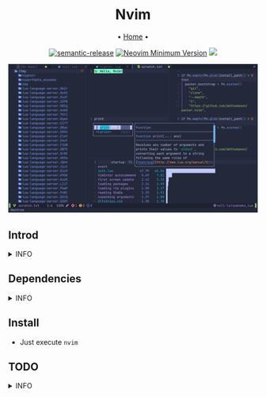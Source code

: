 <h1 align="center"> Nvim </h1>

<div align="center">
  <span> • </span>
	<a href="https://oeyoews.github.io/nvim">Home</a>
  <span> • </span>
</div>

<div align="center">

[![semantic-release](https://img.shields.io/badge/%20%20%F0%9F%93%A6%F0%9F%9A%80-SemanticRelease-e10079.svg?style=flat-square)](https://github.com/semantic-release/semantic-release) [![Neovim Minimum Version](https://img.shields.io/badge/Neovim-0.7.0-blueviolet.svg?style=flat-square&logo=Neovim&color=90E59A&logoColor=green)](https://github.com/neovim/neovim) <img src="https://img.shields.io/badge/License-AGPL--3.0-e10079.svg?style=flat-square&logo=GNU&color=df967f&label=License"/>

<img src="img/2022-06-17-01-20-01.png" width=512/>
</div>

## Introd

<details>
<summary>INFO</summary>

```
    ┏━━━━━━━━━━━━━━━━━━━━━━━━━━━━━━━━━━━━━━━━━━━━━━━━━━━┓
    ┃   ┏━━━━━━━━┓                         ┏━━━━━━━━┓   ┃
    ┃   ┃ NEOVIM ┃────────────────────────►┃ 0.7.0+ ┃   ┃
    ┃   ┗━━━━━━━━┛                         ┗━━━━┯━━━┛   ┃
    ┃                                           │       ┃
    ┃                                           │       ┃
    ┃   ┏━━━━━━━━━━━━━━━━━━┓                    │       ┃
    ┃   ┃ ├── CHANGELOG.md ┃                    │       ┃
    ┃   ┃ ├── _config.yml  ┃                    │       ┃
    ┃   ┃ ├── img          ┃                    │       ┃
    ┃   ┃ ├── init.lua     ┃                    │       ┃
    ┃   ┃ ├── install.sh   ┃                    │       ┃
    ┃   ┃ ├── lua          ┃                    │       ┃
    ┃   ┃ ├── Makefile     ┃◄───────────────────┘       ┃
    ┃   ┃ ├── package.json ┃                            ┃
    ┃   ┃ ├── plugin       ┃                            ┃
    ┃   ┃ ├── README.md    ┃                            ┃
    ┃   ┃ ├── Ultisnips    ┃                            ┃
    ┃   ┃ └── yarn.lock    ┃                            ┃
    ┃   ┗━━━━━━━━━━━━━━━━━━┛                            ┃
    ┗━━━━━━━━━━━━━━━━━━━━━━━━━━━━━━━━━━━━━━━━━━━━━━━━━━━┛
```

</details>

## Dependencies

<details>
<summary>INFO</summary>

* python-pynvim
* python
* kitty
* noto-font-emoji
* nodejs
* fzf
* ranger
* shellcheck

</details>

## Install

* Just execute `nvim`

## TODO

<details>
<summary>INFO</summary>

* [ ] cursor shake for null-ls
* [x] vim-plug or packer.nvim index probleb
* [x] config setting conflict
* [ ] integrate husky and (prettier)
* [x] highlight paraness
* [ ] learn lightspeed
* [x] learn use visual-line multi curline
* [?] json add double how effect config
* [ ] add format stylua by ci/cd
* [x] insert mode to hide cursorline
* [x] automatically install filetype server when first open
* [ ] bug: treesitter multi download
* [x] config opt(load)
* [x] learn packer, test packer automatically
* [x] format lua(include vim), this treesitter
* [x] learn lua: doom-nvim, nvchad to deeply look
* [x] add highlight symbols under cursor functions(terminal gnome support)
* [x] use packer.nvim to replace vim-plug
* [x] tidy vanilla.txt, maybe can write vanilla.markdown, last to txt
* [x] config tab space show in different filetype
* [x] move plugins/*.lua to lua folder, and to pure lua config
* [ ] add window number switch number(mousenum)
* [x] solve gitsign utf8
* [x] how to add templates in nvim
* [x] config norg table
* [x] config format
* [x] some sitution will cause error line repeat(maybe emoji or refresh time error)
  * [x] snowflake:  this emoji will cause this bug in kitty(only)

* [x] config new theme for material, like tilde,
* add shortkeys in vim to open browser html
* [?] fix the zh bug(maybe also is terminal)
* [x] add random banner and random color startup
  * <https://github.com/goolord/alpha-nvim/discussions/16#discussioncomment-2386902>
* first install automatically install
* [x] config dashboard
* [x] this emjoi shadow bug, maybe is kitty terminal(switch to wezterm compare)
* [x] some error tip from feline(active)
* [x] https://github.com/AstroNvim/AstroNvim, learn it option setting and lsp multi separate setting: fix lua global vim setting

</details>
